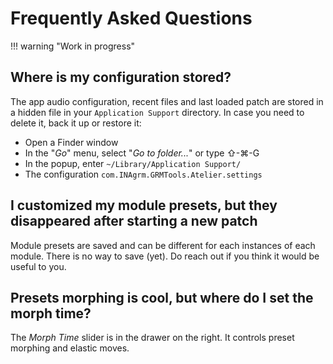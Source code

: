 # Frequently Asked Questions

!!! warning "Work in progress"

## Where is my configuration stored?

The app audio configuration, recent files and last loaded patch are stored in a hidden file in your
`Application Support` directory. In case you need to delete it, back it up or restore it:

- Open a Finder window
- In the "_Go_" menu, select "_Go to folder..._" or type ⇧-⌘-G
- In the popup, enter `~/Library/Application Support/`
- The configuration `com.INAgrm.GRMTools.Atelier.settings`

## I customized my module presets, but they disappeared after starting a new patch

Module presets are saved and can be different for each instances of each module. There is no way to
save (yet). Do reach out if you think it would be useful to you.

## Presets morphing is cool, but where do I set the morph time?

The _Morph Time_ slider is in the drawer on the right. It controls preset morphing and elastic
moves.

